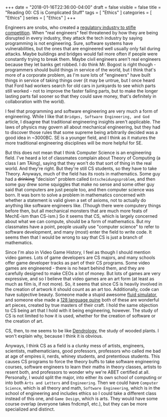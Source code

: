 +++
date = "2018-01-16T22:36:00-04:00"
draft = false
visible = false
title = "Reading 00: CS is Complicated Stuff"
tags = [ "Ethics" ]
categories = [ "Ethics" ]
series = [ "Ethics" ]
+++

Engineers are snobs, who created a [regulatory industry to stifle competition](https://hackaday.com/2017/05/08/the-dangers-of-engineering-while-unlicensed/comment-page-2/).
When "real engineers" feel threatened by how they are being disrupted in every industry, they
attack the tech industry by saying programming is not engineering. 
Sure, software systems have vulnerabilities, but the ones that are engineered well
usually only fail during attacks. Maybe buildings and bridges would fail more often if people
were constantly trying to break them. Maybe civil engineers aren't real engineers because they
let banks get robbed. I do think Mr. Bogost is right though - programmers should build things
in service of the world, but I think that's more of a corporate problem, as I'm sure lots
of "engineers" have built things in service of taking things over (it may be untrue, but I once
heard that Ford had workers search for old cars in junkyards to see which parts still worked -
not to improve the faster failing parts, but to make the longer lasting parts fail sooner
so that they could save money, that's definitely in collaboration with the world).

I feel that programming and
software engineering are very much a form of engineering.
While I like that `Bridges, Software Engineering, and God` article, I disagree that traditional
engineering insights aren't applicable. The laws of physics may govern all about mechanical
engineering, but they had to discover those rules that some supreme being arbitrarily decided
was a good idea in ~3000BC. SE is a younger field, and I think as it matures the more traditional
engineering disciplines will be more helpful for SE.

But this does not mean that I think
Computer Science is an engineering field. I've heard a lot of classmates complain about
Theory of Computing (a class I am TAing), saying that they won't do that sort of thing in the real
world. And they're right. But they're still CS students, so they have to take Theory. Anyways,
much of the field has its roots in mathematics. Some guy had a <s>drinking</s> "decision" problem
called `Entscheidungsproblem`, and then some guy drew some squiggles that make no sense and some
other guy said that computers are just people too, and then computer science was born. It was born
to solve a problem in mathematics concerned with whether a statement is valid given a set of axioms,
not to actually do anything like software engineers like. (Though there were computery things
before then, but all mechanical monsters that are much more feats of MechE-ism than CS-ism.)
So it seems that CS, which is largely concerned about what we can compute, should be a form of
mathematics. But my classmates have a point, people usually use "computer science" to refer to
software development, and many (most) enter the field to write code. It seems then that I would
be wrong to say that CS is just a branch of mathematics.

Since I'm also in Video Game History, I feel as though I should mention video games. Lots of game
developers are CS majors, and many schools offer game developer tracks as part of their CS programs.
Some video games are engineered - there is no heart behind them, and they are carefully designed
to make CEOs a lot of money. But lots of games are very expressive, and so I believe that
video games are an art form (at least as much as film is, if not more). So, it seems that since
CS is heavily involved in the creation of artwork it should count as an art too. Additionally,
code can have subjective beauty. Someone made a stupid awesome [fluid simulator](https://hackaday.com/2015/03/07/animated-ascii-fluid-dynamics-simulator-is-retro-cool/),
and someone else made a [128 language quine](https://github.com/mame/quine-relay)
both of these are wonderful art pieces, created by true masters of their craft.
I hold the same objection to CS being art that I hold with it being engineering, however.
The study of CS is not limited to how it is used, whether for the creation of software or the
creation of art.

CS, then, to me seems to be like [Dendrology](https://en.wikipedia.org/wiki/Dendrology), the study
of wooded plants. I won't explain why, because I think it is obvious.

Anyways, I think CS as a field is a clunky mess of artists, engineers, scientists, mathematicians,
good professors, professors who called me bad at age of empires ii, nerds, whiney students, 
and pretentious students. This causes CS programs to force the theory buffs to take software
engineering courses, software engineers to learn their maths in theory classes, artists to
resent both, and professors to wonder why we're ABET certified at all. Personally, I would
split the major, into either its own school of computing or into both `Arts and Letters` and
`Engineering`. Then we could have `Computer Science`, which is all theory and math,
`Software Engineering`, which is in the school of engineering and includes ethics so I could take
a different class instead of this one, and `Game Design`, which is arts. They would have some course
overlap (everyone takes fndcmp1, etc.), but they can be more specialized and distinct.
